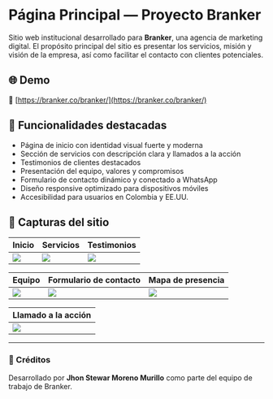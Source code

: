 # Página Principal — Proyecto Branker

Sitio web institucional desarrollado para **Branker**, una agencia de marketing digital. El propósito principal del sitio es presentar los servicios, misión y visión de la empresa, así como facilitar el contacto con clientes potenciales.

## 🌐 Demo

🔗 [https://branker.co/branker/](https://branker.co/branker/)

## 🧩 Funcionalidades destacadas

- Página de inicio con identidad visual fuerte y moderna
- Sección de servicios con descripción clara y llamados a la acción
- Testimonios de clientes destacados
- Presentación del equipo, valores y compromisos
- Formulario de contacto dinámico y conectado a WhatsApp
- Diseño responsive optimizado para dispositivos móviles
- Accesibilidad para usuarios en Colombia y EE.UU.

## 📸 Capturas del sitio

| Inicio | Servicios | Testimonios |
|-------|-----------|-------------|
| ![](./Screenshot_1.png) | ![](./Screenshot_2.png) | ![](./Screenshot_3.png) |

| Equipo | Formulario de contacto | Mapa de presencia |
|--------|------------------------|-------------------|
| ![](./Screenshot_4.png) | ![](./Screenshot_5.png) | ![](./Screenshot_6.png) |

| Llamado a la acción |
|---------------------|
| ![](./Screenshot_7.png) |

---

### 💼 Créditos

Desarrollado por **Jhon Stewar Moreno Murillo** como parte del equipo de trabajo de Branker.
